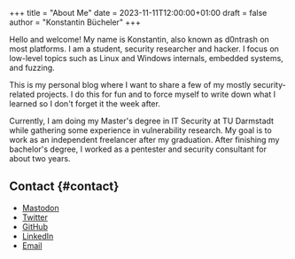 +++
title = "About Me"
date = 2023-11-11T12:00:00+01:00
draft = false
author = "Konstantin Bücheler"
+++

Hello and welcome! My name is Konstantin, also known as d0ntrash on most platforms. I am a student, security researcher and hacker.
I focus on low-level topics such as Linux and Windows internals, embedded systems, and fuzzing.

This is my personal blog where I want to share a few of my mostly security-related projects.
I do this for fun and to force myself to write down what I learned so I don't forget it the week after.

Currently, I am doing my Master's degree in IT Security at TU Darmstadt while gathering some experience in vulnerability research.
My goal is to work as an independent freelancer after my graduation.
After finishing my bachelor's degree, I worked as a pentester and security consultant for about two years.


## Contact {#contact}

-   [Mastodon](https://chaos.social/@d0ntrash)
-   [Twitter](https://twitter.com/d0ntrash)
-   [GitHub](https://github.com/d0ntrash)
-   [LinkedIn](https://www.linkedin.com/in/konstantin-b%C3%BCcheler-118045137)
-   [Email](mailto:k.buecheler@pm.me)
